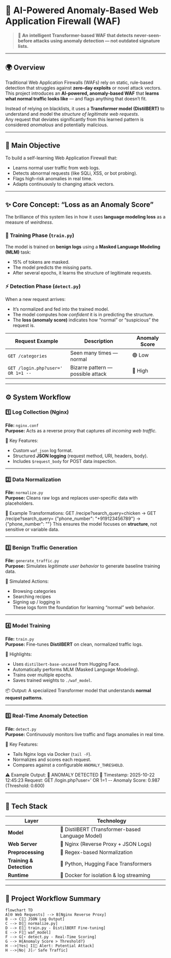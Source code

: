 # 🧠 AI-Powered Anomaly-Based Web Application Firewall (WAF)

> 🚀 **An intelligent Transformer-based WAF that detects never-seen-before attacks using anomaly detection — not outdated signature lists.**

---

## 🌍 Overview

Traditional Web Application Firewalls (WAFs) rely on static, rule-based detection that struggles against **zero-day exploits** or novel attack vectors.  
This project introduces an **AI-powered, anomaly-based WAF** that **learns what normal traffic looks like** — and flags anything that doesn’t fit.

Instead of relying on blacklists, it uses a **Transformer model (DistilBERT)** to understand and model the *structure of legitimate web requests*.  
Any request that deviates significantly from this learned pattern is considered *anomalous* and potentially malicious.

---

## 🎯 Main Objective

To build a self-learning Web Application Firewall that:
- Learns normal user traffic from web logs.
- Detects abnormal requests (like SQLi, XSS, or bot probing).
- Flags high-risk anomalies in real time.
- Adapts continuously to changing attack vectors.

---

## ✨ Core Concept: “Loss as an Anomaly Score”

The brilliance of this system lies in how it uses **language modeling loss** as a measure of *weirdness*.

### 🧩 Training Phase (`train.py`)
The model is trained on **benign logs** using a **Masked Language Modeling (MLM)** task:
- 15% of tokens are masked.
- The model predicts the missing parts.
- After several epochs, it learns the structure of legitimate requests.

### ⚡ Detection Phase (`detect.py`)
When a new request arrives:
- It’s normalized and fed into the trained model.
- The model computes how *confident* it is in predicting the structure.
- The **loss (anomaly score)** indicates how “normal” or “suspicious” the request is.

| Request Example | Description | Anomaly Score |
|-----------------|--------------|----------------|
| `GET /categories` | Seen many times — normal | 🟢 Low |
| `GET /login.php?user=' OR 1=1 --` | Bizarre pattern — possible attack | 🔴 High |

---

## ⚙️ System Workflow

### 1️⃣ **Log Collection (Nginx)**
**File:** `nginx.conf`  
**Purpose:** Acts as a reverse proxy that captures *all incoming web traffic.*

🔹 Key Features:
- Custom `waf_json` log format.  
- Structured **JSON logging** (request method, URI, headers, body).  
- Includes `$request_body` for POST data inspection.  

---

### 2️⃣ **Data Normalization**
**File:** `normalize.py`  
**Purpose:** Cleans raw logs and replaces user-specific data with placeholders.

🔹 Example Transformations:
GET /recipe?search_query=chicken → GET /recipe?search_query=<STR>
{"phone_number": "+919123456789"} → {"phone_number": "<PHONE>"}
This ensures the model focuses on **structure**, not sensitive or variable data.

---

### 3️⃣ **Benign Traffic Generation**
**File:** `generate_traffic.py`  
**Purpose:** Simulates *legitimate user behavior* to generate baseline training data.

🔹 Simulated Actions:
- Browsing categories  
- Searching recipes  
- Signing up / logging in  
These logs form the foundation for learning “normal” web behavior.

---

### 4️⃣ **Model Training**
**File:** `train.py`  
**Purpose:** Fine-tunes **DistilBERT** on clean, normalized traffic logs.

🔹 Highlights:
- Uses `distilbert-base-uncased` from Hugging Face.
- Automatically performs MLM (Masked Language Modeling).
- Trains over multiple epochs.
- Saves trained weights to `./waf_model`.

📦 Output:
A specialized Transformer model that understands **normal request patterns**.

---

### 5️⃣ **Real-Time Anomaly Detection**
**File:** `detect.py`  
**Purpose:** Continuously monitors live traffic and flags anomalies in real time.

🔹 Key Features:
- Tails Nginx logs via Docker (`tail -F`).
- Normalizes and scores each request.
- Compares against a configurable `ANOMALY_THRESHOLD`.

⚠️ Example Output:
🚨 ANOMALY DETECTED 🚨
Timestamp: 2025-10-22 12:45:23
Request: GET /login.php?user=' OR 1=1 --
Anomaly Score: 0.987 (Threshold: 0.600)

---

## 🧰 Tech Stack

| Layer | Technology |
|--------|-------------|
| **Model** | 🤖 DistilBERT (Transformer-based Language Model) |
| **Web Server** | 🧱 Nginx (Reverse Proxy + JSON Logs) |
| **Preprocessing** | 🧹 Regex-based Normalization |
| **Training & Detection** | 🐍 Python, Hugging Face Transformers |
| **Runtime** | 🐳 Docker for isolation & log streaming |

---

## 🚀 Project Workflow Summary

```mermaid
flowchart TD
A[🌐 Web Requests] --> B[Nginx Reverse Proxy]
B --> C[📜 JSON Log Output]
C --> D[🧹 normalize.py]
D --> E[🧪 train.py - DistilBERT Fine-tuning]
E --> F[🧠 waf_model]
F --> G[⚡ detect.py - Real-Time Scoring]
G --> H{Anomaly Score > Threshold?}
H -->|Yes| I[🚨 Alert: Potential Attack]
H -->|No| J[✅ Safe Traffic]
